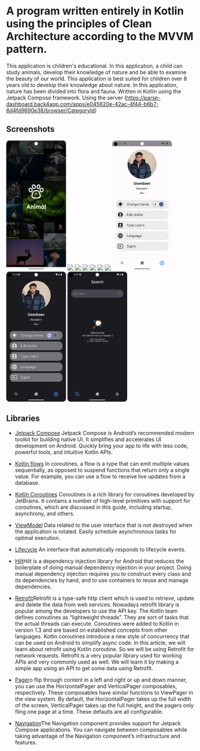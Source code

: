 # A program written entirely in Kotlin using the principles of Clean Architecture according to the MVVM pattern.

This application is children's educational. 
In this application, a child can study animals, 
develop their knowledge of nature and be able to examine the beauty of our world. 
This application is best suited for children over 8 years old to develop their knowledge about nature. 
In this application, nature has been divided into flora and fauna.
Written in Kotlin using the Jetpack Compose
framework.
Using the
server (https://parse-dashboard.back4app.com/apps/e045620e-42ac-4f44-b6b7-6d4fd9690e38/browser/CategoryId)

## Screenshots

[<img src="meta/screenshots/screenshot_splach.png" width=160>](meta/screenshots/screenshot_splach.png)
[<img src="meta/screenshots/screenshot_home_light.png" width=160>](meta/screenshots/screenshot_home_light.png)
[<img src="meta/screenshots/screenshot_home_dark.png" width=160>](meta/screenshots/screenshot_home_dark.png)
[<img src="meta/screenshots/screenshot_detail_light.png" width=160>](meta/screenshots/screenshot_detail_light.png)
[<img src="meta/screenshots/screenshot_detail_dark.png" width=160>](meta/screenshots/screenshot_detail_dark.png)
[<img src="meta/screenshots/screenshot_all_light.png" width=160>](meta/screenshots/screenshot_all_light.png)
[<img src="meta/screenshots/screenshot_all_dark.png" width=160>](meta/screenshots/screenshot_all_dark.png)
[<img src="meta/screenshots/screenshot_profile_light.png" width=160>](meta/screenshots/screenshot_profile_light.png)
[<img src="meta/screenshots/screenshot_profile_dark.png" width=160>](meta/screenshots/screenshot_profile_dark.png)
[<img src="meta/screenshots/screenshot_search.png" width=160>](meta/screenshots/screenshot_search.png)
## Libraries

* [Jetpack Compose](https://developer.android.com/jetpack/compose) Jetpack Compose is Android’s
  recommended modern toolkit for building native UI. It simplifies and accelerates UI development on
  Android. Quickly bring your app to life with less code, powerful tools, and intuitive Kotlin APIs.

* [Kotlin flows](https://developer.android.com/kotlin/flow) In coroutines, a flow is a type that can
  emit multiple values sequentially, as opposed to suspend functions that return only a single
  value. For example, you can use a flow to receive live updates from a database.

* [Kotlin Coroutines](https://github.com/Kotlin/kotlinx.coroutines) Coroutines is a rich library for
  coroutines developed by JetBrains. It contains a number of high-level primitives with support for
  coroutines, which are discussed in this guide, including startup, asynchrony, and others.

* [ViewModel](https://developer.android.com/topic/libraries/architecture/viewmodel) Data related to
  the user interface that is not destroyed when the application is rotated. Easily schedule
  asynchronous tasks for optimal execution.

* [Lifecycle](https://developer.android.com/topic/libraries/architecture/lifecycle) An interface
  that automatically responds to lifecycle events.

* [Hilt](https://developer.android.com/training/dependency-injection/hilt-android)Hilt is a
  dependency injection library for Android that reduces the boilerplate of doing manual dependency
  injection in your project. Doing manual dependency injection requires you to construct every class
  and its dependencies by hand, and to use containers to reuse and manage dependencies.

* [Retrofit](https://www.geeksforgeeks.org/retrofit-with-kotlin-coroutine-in-android)Retrofit is a
  type-safe http client which is used to retrieve, update and delete the data from web services.
  Nowadays retrofit library is popular among the developers to use the API key. The Kotlin team
  defines coroutines as “lightweight threads”. They are sort of tasks that the actual threads can
  execute. Coroutines were added to Kotlin in version 1.3 and are based on established concepts from
  other languages. Kotlin coroutines introduce a new style of concurrency that can be used on
  Android to simplify async code. In this article, we will learn about retrofit using Kotlin
  coroutine. So we will be using Retrofit for network requests. Retrofit is a very popular library
  used for working APIs and very commonly used as well. We will learn it by making a simple app
  using an API to get some data using Retrofit.

* [Pager](https://developer.android.com/jetpack/compose/layouts/pager)o flip through content in a
  left and right or up and down manner, you can use the HorizontalPager and VerticalPager
  composables, respectively. These composables have similar functions to ViewPager in the view
  system. By default, the HorizontalPager takes up the full width of the screen, VerticalPager takes
  up the full height, and the pagers only fling one page at a time. These defaults are all
  configurable.

* [Navigation](https://developer.android.com/jetpack/compose/navigation)The Navigation component
  provides support for Jetpack Compose applications. You can navigate between composables while
  taking advantage of the Navigation component’s infrastructure and features.
